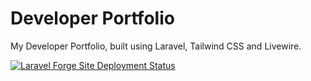 # Developer Portfolio

My Developer Portfolio, built using Laravel, Tailwind CSS and Livewire.

[![Laravel Forge Site Deployment Status](https://img.shields.io/endpoint?url=https%3A%2F%2Fforge.laravel.com%2Fsite-badges%2F74e52871-ec15-4ddb-ba37-85efe0c8eb99&style=for-the-badge)](https://forge.laravel.com/servers/760980/sites/2255110)
